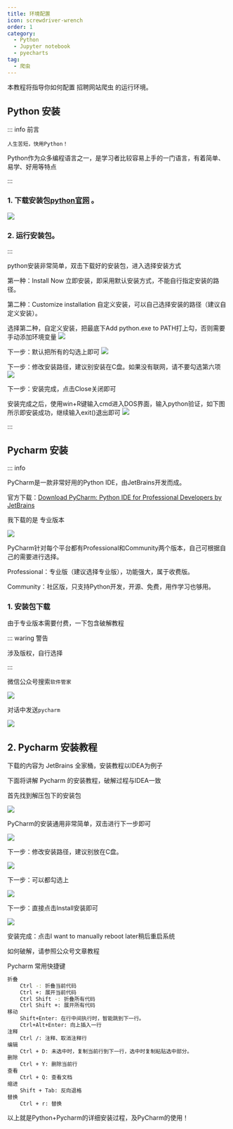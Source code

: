 ```yaml
---
title: 环境配置
icon: screwdriver-wrench
order: 1
category:
  - Python
  - Jupyter notebook
  - pyecharts
tag:
  - 爬虫
---
```


本教程将指导你如何配置 招聘网站爬虫 的运行环境。

<!-- more -->

## Python 安装

::: info 前言

`人生苦短，快用Python！`

Python作为众多编程语言之一，是学习者比较容易上手的一门语言，有着简单、易学、好用等特点

:::

### 1. 下载安装包[python官网](https://www.python.org/downloads/windows/) 。

![](./image/b9f7f7cc81916a60b95e3835c66381c5.png)

### 2. 运行安装包。
:::

python安装非常简单，双击下载好的安装包，进入选择安装方式

第一种：Install Now 立即安装，即采用默认安装方式，不能自行指定安装的路径。

第二种：Customize installation 自定义安装，可以自己选择安装的路径（建议自定义安装）。

选择第二种，自定义安装，把最底下Add python.exe to PATH打上勾，否则需要手动添加环境变量
![](./image/f5d9533689c48586594a40e3fcc134c1.png)

下一步：默认把所有的勾选上即可
![](./image/82c712c81a254678a318be353433bba2.png)

下一步：修改安装路径，建议别安装在C盘。如果没有联网，请不要勾选第六项
![](./image/10163b5b3841c2ef8362c30638dce164.png)

下一步：安装完成，点击Close关闭即可

安装完成之后，使用win+R键输入cmd进入DOS界面，输入python验证，如下图所示即安装成功，继续输入exit()退出即可
![](./image/eb05e977a7027985a7b731647e515cf4.png)

:::

## Pycharm 安装

::: info

PyCharm是一款非常好用的Python IDE，由JetBrains开发而成。

官方下载：[Download PyCharm: Python IDE for Professional Developers by JetBrains](https://www.jetbrains.com/pycharm/download/?section=windows#section=windows)

我下载的是 专业版本

![](./image/8971166a259dd89444f436fd3047b0c8.png)

PyCharm针对每个平台都有Professional和Community两个版本，自己可根据自己的需要进行选择。

Professional：专业版（建议选择专业版），功能强大，属于收费版。

Community：社区版，只支持Python开发，开源、免费，用作学习也够用。

### 1. 安装包下载

由于专业版本需要付费，一下包含破解教程

::: waring 警告

涉及版权，自行选择

:::

微信公众号搜索`软件管家`

![](./image/f114d0926375c08d75ed9d127d3812e1.png)

对话中发送`pycharm`

![](./image/76f48f514e5dba6c375df642dfc46aa3.png)

## 2. Pycharm 安装教程

下载的内容为 JetBrains 全家桶，安装教程以IDEA为例子

下面将讲解 Pycharm 的安装教程，破解过程与IDEA一致

首先找到解压包下的安装包

![](./image/d418a73cbf5c5d3f4f54e0e3903245ef.png)

PyCharm的安装通用非常简单，双击进行下一步即可

![](./image/d1b49226c80179063acfa2c76195f57c.png)

下一步：修改安装路径，建议别放在C盘。

![](./image/3632c2ea96a157156bb8707dccee5026.png)

下一步：可以都勾选上

![](./image/f66cf81125e917b79dde6af7b87e895a.png)

下一步：直接点击Install安装即可

![](./image/87aac7748caa19df1469209456240c2c.png)

安装完成：点击I want to manually reboot later稍后重启系统

如何破解，请参照公众号文章教程

Pycharm 常用快捷键

```bash
折叠
    Ctrl -: 折叠当前代码
    Ctrl +: 展开当前代码
    Ctrl Shift -: 折叠所有代码
    Ctrl Shift +: 展开所有代码
移动
    Shift+Enter: 在行中间执行时，智能跳到下一行。
    Ctrl+Alt+Enter: 向上插入一行
注释
    Ctrl /: 注释、取消注释行
编辑
    Ctrl + D: 未选中时，复制当前行到下一行，选中时复制粘贴选中部分。
删除
    Ctrl + Y: 删除当前行
查看
    Ctrl + Q: 查看文档
缩进
    Shift + Tab: 反向退格
替换
    Ctrl + r: 替换
```

以上就是Python+Pycharm的详细安装过程，及PyCharm的使用！
